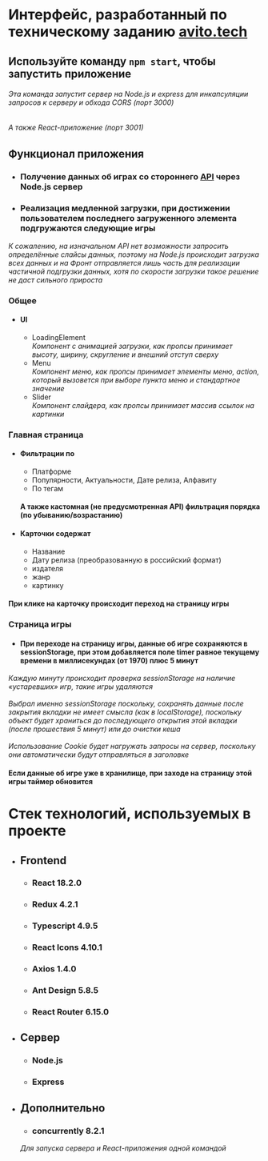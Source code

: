 # Интерфейс, разработанный по техническому заданию [avito.tech](https://github.com/avito-tech/frontend-trainee-assignment-2023)

## Используйте команду `npm start`, чтобы запустить приложение

###### Эта команда запустит сервер на Node.js и express для инкапсуляции запросов к серверу и обхода CORS _(порт 3000)_ 
###### А также React-приложение (порт 3001)

## Функционал приложения

* ### Получение данных об играх со стороннего [API](https://www.freetogame.com/api-doc) через Node.js сервер
* ### Реализация медленной загрузки, при достижении пользователем последнего загруженного элемента подгружаются следующие игры
_К сожалению, на изначальном API нет возможности запросить определённые слайсы данных, поэтому на Node.js происходит загрузка всех данных и на Фронт отправляется лишь часть для реализации частичной подгрузки данных, хотя по скорости загрузки такое решение не даст сильного прироста_

### Общее
* #### UI
  * LoadingElement <br>
  _Компонент с анимацией загрузки, как пропсы принимает высоту, ширину, скругление и внешний отступ сверху_<br>
  * Menu<br>
  _Компонент меню, как пропсы принимает элементы меню, action, который вызовется при выборе пункта меню и стандартное значениe_<br>
  * Slider<br>
  _Компонент слайдера, как пропсы принимает массив ссылок на картинки_
### Главная страница
* #### Фильтрации по
  * Платформе
  * Популярности, Актуальности, Дате релиза, Алфавиту
  * По тегам
  #### А также кастомная (не предусмотренная API) фильтрация порядка (по убыванию/возрастанию)

* #### Карточки содержат
  * Название
  * Дату релиза (преобразованную в российский формат)
  * издателя
  * жанр
  * картинку
#### При клике на карточку происходит переход на страницу игры
### Страница игры
* #### При переходе на страницу игры, данные об игре сохраняются в sessionStorage, при этом добавляется поле timer равное текущему времени в миллисекундах (от 1970) плюс 5 минут
_Каждую минуту происходит проверка sessionStorage на наличие «устаревших» игр, такие игры удаляются_<br><br>
_Выбрал именно sessionStorage поскольку, сохранять данные после закрытия вкладки не имеет смысла (как в localStorage), поскольку объект будет храниться до последующего открытия этой вкладки (после прошествия 5 минут) или до очистки кеша_<br><br>
_Использование Cookie будет нагружать запросы на сервер, поскольку они автоматически будут отправляться в заголовке_

#### Если данные об игре уже в хранилище, при заходе на страницу этой игры таймер обновится

# Стек технологий, используемых в проекте
* ## Frontend
  * ### React 18.2.0
  * ### Redux 4.2.1
  * ### Typescript 4.9.5
  * ### React Icons 4.10.1
  * ### Axios 1.4.0
  * ### Ant Design 5.8.5
  * ### React Router 6.15.0
  
* ## Сервер
  * ### Node.js
  * ### Express
  
* ## Дополнительно
  * ### concurrently 8.2.1
  _Для запуска сервера и React-приложения одной командой_
